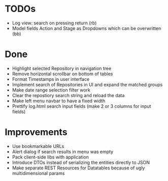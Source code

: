 TODOs
=====
* Log view: search on pressing return (rb)
* Model fields Action and Stage as Dropdowns which can be overwritten (bb)

Done
====
* Highlight selected Repository in navigation tree
* Remove horizontal scrollbar on bottom of tables
* Format Timestamps in user interface
* Implement search of Repositories in UI and expand the matched groups
* Make date range selection filter work
* Clear the repostiory search string and reload the data
* Make left menu navbar to have a fixed width
* Prettify log.html search input fields (make 2 or 3 columns for input fields)

Improvements
============
* Use bookmarkable URLs
* Alert dialog if search results in menu was empty
* Pack client-side libs with application
* Introduce DTOs instead of serializing the entities directly to JSON
* Make separate REST Resources for Datatables because of ugly multidimensional params
